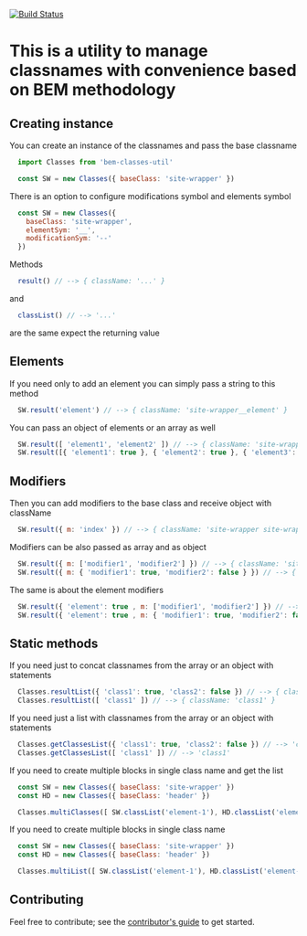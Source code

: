 [![Build Status](https://travis-ci.org/spasea/bem-classes-util.svg?branch=master)](https://travis-ci.org/spasea/bem-classes-util)

# This is a utility to manage classnames with convenience based on BEM methodology

## Creating instance
You can create an instance of the classnames and pass the base classname
```javascript
  import Classes from 'bem-classes-util'

  const SW = new Classes({ baseClass: 'site-wrapper' })
```

There is an option to configure modifications symbol and elements symbol
```javascript
  const SW = new Classes({ 
    baseClass: 'site-wrapper', 
    elementSym: '__',
    modificationSym: '--' 
  })
```

Methods 
```javascript
  result() // --> { className: '...' }
```
and 
```javascript
  classList() // --> '...'
```
are the same expect the returning value

## Elements
If you need only to add an element you can simply pass a string to this method
```javascript
  SW.result('element') // --> { className: 'site-wrapper__element' }
```

You can pass an object of elements or an array as well
```javascript
  SW.result([ 'element1', 'element2' ]) // --> { className: 'site-wrapper__element1 site-wrapper__element2' }
  SW.result([{ 'element1': true }, { 'element2': true }, { 'element3': false }]) // --> { className: 'site-wrapper__element1 site-wrapper__element2' }
```


## Modifiers
Then you can add modifiers to the base class and receive object with className
```javascript
  SW.result({ m: 'index' }) // --> { className: 'site-wrapper site-wrapper--index' }
```

Modifiers can be also passed as array and as object
```javascript
  SW.result({ m: ['modifier1', 'modifier2'] }) // --> { className: 'site-wrapper site-wrapper--modifier1 site-wrapper--modifier2' }
  SW.result({ m: { 'modifier1': true, 'modifier2': false } }) // --> { className: 'site-wrapper site-wrapper--modifier1' }
```

The same is about the element modifiers
```javascript
  SW.result({ 'element': true , m: ['modifier1', 'modifier2'] }) // --> { className: 'site-wrapper__element site-wrapper__element--modifier1 site-wrapper__element--modifier2' }
  SW.result({ 'element': true , m: { 'modifier1': true, 'modifier2': false } }) // --> { className: 'site-wrapper__element site-wrapper__element--modifier1' }
```

## Static methods
If you need just to concat classnames from the array or an object with statements
```javascript
  Classes.resultList({ 'class1': true, 'class2': false }) // --> { className: 'class1' }
  Classes.resultList([ 'class1' ]) // --> { className: 'class1' }
```

If you need just a list with classnames from the array or an object with statements
```javascript
  Classes.getClassesList({ 'class1': true, 'class2': false }) // --> 'class1'
  Classes.getClassesList([ 'class1' ]) // --> 'class1'
```

If you need to create multiple blocks in single class name and get the list
```javascript
  const SW = new Classes({ baseClass: 'site-wrapper' })
  const HD = new Classes({ baseClass: 'header' })

  Classes.multiClasses([ SW.classList('element-1'), HD.classList('element-2') ]) // --> 'site-wrapper__element-1 header__element-2'
```

If you need to create multiple blocks in single class name
```javascript
  const SW = new Classes({ baseClass: 'site-wrapper' })
  const HD = new Classes({ baseClass: 'header' })

  Classes.multiList([ SW.classList('element-1'), HD.classList('element-2') ]) // --> { className: 'site-wrapper__element-1 header__element-2' }
```

## Contributing

Feel free to contribute; see the [contributor's guide](CONTRIBUTING.md) to get started.
